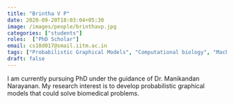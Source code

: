 ```yaml
---
title: "Brintha V P"
date: 2020-09-20T18:03:04+05:30
image: /images/people/brinthavp.jpg
categories: ["students"]
roles:  ["PhD Scholar"]
email: cs18d017@smail.iitm.ac.in
tags: ["Probabilistic Graphical Models", "Computational biology", "Machine learning"]
draft: false
---
```

I am currently pursuing PhD under the guidance of Dr. Manikandan Narayanan. My research interest is to develop probabilistic graphical models that could solve biomedical problems.
